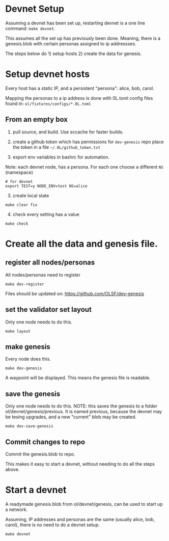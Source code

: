 # Devnet Setup

Assuming a devnet has been set up, restarting devnet is a one line command: `make devnet`.

This assumes all the set up has previously been done. Meaning, there is a genesis.blob with certain personas assigned to ip addressses.

The steps below do 1) setup hosts 2) create the data for genesis.

# Setup devnet hosts

Every host has a static IP, and a persistent "persona": alice, bob, carol.

Mapping the personas to a ip address is done with 0L.toml config files found in: `ol/fixtures/configs/*.0L.toml`

## From an empty box

1. pull source, and build. Use sccache for faster builds.
2. create a github token which has permissions for `dev-genesis` repo
place the token in a file `~/.0L/github_token.txt`

3. export env variables in bashrc for automation.

Note: each devnet node, has a persona. For each one choose a different `NS` (namespace)
```
# for devnet
export TEST=y NODE_ENV=test NS=alice
```

3. create local state
``` 
make clear fix

```

4. check every setting has a value
```
make check

```

# Create all the data and genesis file.

## register all nodes/personas

All nodes/personas need to register
```
make dev-register
```

Files should be updated on: https://github.com/OLSF/dev-genesis


## set the validator set layout

Only one node needs to do this.
```
make layout

```

## make genesis

Every node does this.

```
make dev-genesis
```

A waypoint will be displayed. This means the genesis file is readable.

## save the genesis

Only one node needs to do this.
NOTE: this saves the genesis to a folder ol/devnet/genesis/previous. It is named previous, because the devnet may be tesing upgrades, and a new "current" blob may be created.


```
make dev-save-genesis
```

## Commit changes to repo

Commit the genesis.blob to repo.

This makes it easy to start a devnet, without needing to do all the steps above.

# Start a devnet

A readymade genesis.blob from ol/devnet/genesis, can be used to start up a network. 

Assuming, IP addresses and personas are the same (usually alice, bob, carol), there is no need to do a devnet setup.

```
make devnet
```

